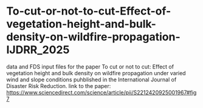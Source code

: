 # To-cut-or-not-to-cut-Effect-of-vegetation-height-and-bulk-density-on-wildfire-propagation-IJDRR_2025
data and FDS input files for the paper To cut or not to cut: Effect of vegetation height and bulk density on wildfire propagation under varied wind and slope conditions
puhblished in the International Journal of Disaster Risk Reduction. 
link to the paper:
https://www.sciencedirect.com/science/article/pii/S2212420925001967#fig7
